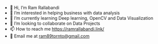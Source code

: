 - 👋 Hi, I’m Ram Rallabandi
- 👀 I’m interested in helping business with data analysis
- 🌱 I’m currently learning Deep learning, OpenCV and Data Visualization 
- 💞️ I’m looking to collaborate on Data Projects
- 📫 How to reach me https://ramrallabandi.link/
- 📧 Email me at ram89tornto@gmail.com


